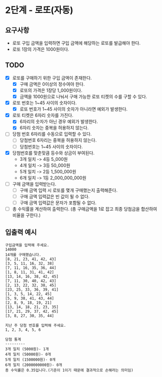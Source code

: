 # 2단계 - 로또(자동)

## 요구사항
- 로또 구입 금액을 입력하면 구입 금액에 해당하는 로또를 발급해야 한다.
- 로또 1장의 가격은 1000원이다.

## TODO
- [x] 로또를 구매하기 위한 구입 금액이 존재한다.
  - [x] 구매 금액은 0이상의 정수여야 한다.
  - [x] 로또의 가격은 1장당 1_000원이다.
  - [x] 금액을 1000원으로 나눠서 구매 가능한 로또 티켓의 수를 구할 수 있다.
- [x] 로또 번호는 1~45 사이의 숫자이다.
  - [x] 로또 번호가 1~45 사이의 숫자가 아니라면 예외가 발생한다.
- [x] 로또 티켓은 6자리 숫자를 가진다.
  - [x] 6자리의 숫자가 아닌 경우 예외가 발생한다.
  - [x] 6자리 숫자는 중복을 허용하지 않는다.
- [ ] 당첨 번호 6자리를 수동으로 입력할 수 있다.
  - [ ] 당첨번호 6자리는 중복을 허용하지 않는다.
  - [ ] 당첨번호는 1~45 사이의 숫자이다.
- [x] 당첨번호를 맞춘맞큼 등수와 상금이 부여된다.
  - 3개 일치 -> 4등 5_000원
  - 4개 일치 -> 3등 50_000원
  - 5개 일치 -> 2등 1_500_000원
  - 6개 일치 -> 1등 2_000_000_000원
- [ ] 구매 금액을 입력받는다.
  - [ ] 구매 금액 입력 시 로또를 몇개 구매했는지 출력해준다. 
  - [ ] 구매 금액 입력값은 빈 값이 될 수 없다.
  - [ ] 구매 금액 입력값은 문자가 포함될 수 없다.
- [ ] 총 수익률을 계산하여 출력한다. (총 구매금액을 1로 잡고 최종 당첨금을 합산하여 비율을 구한다.)

## 입출력 예시

```
구입금액을 입력해 주세요.
14000
14개를 구매했습니다.
[8, 21, 23, 41, 42, 43]
[3, 5, 11, 16, 32, 38]
[7, 11, 16, 35, 36, 44]
[1, 8, 11, 31, 41, 42]
[13, 14, 16, 38, 42, 45]
[7, 11, 30, 40, 42, 43]
[2, 13, 22, 32, 38, 45]
[23, 25, 33, 36, 39, 41]
[1, 3, 5, 14, 22, 45]
[5, 9, 38, 41, 43, 44]
[2, 8, 9, 18, 19, 21]
[13, 14, 18, 21, 23, 35]
[17, 21, 29, 37, 42, 45]
[3, 8, 27, 30, 35, 44]

지난 주 당첨 번호를 입력해 주세요.
1, 2, 3, 4, 5, 6

당첨 통계
---------
3개 일치 (5000원)- 1개
4개 일치 (50000원)- 0개
5개 일치 (1500000원)- 0개
6개 일치 (2000000000원)- 0개
총 수익률은 0.35입니다.(기준이 1이기 때문에 결과적으로 손해라는 의미임)
```
